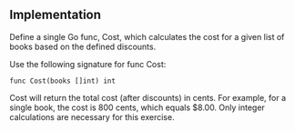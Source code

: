 ## Implementation

Define a single Go func, Cost, which calculates the cost
for a given list of books based on the defined discounts.

Use the following signature for func Cost:

```
func Cost(books []int) int
```
Cost will return the total cost (after discounts) in cents.
For example, for a single book, the cost is 800 cents, which equals $8.00.
Only integer calculations are necessary for this exercise.

